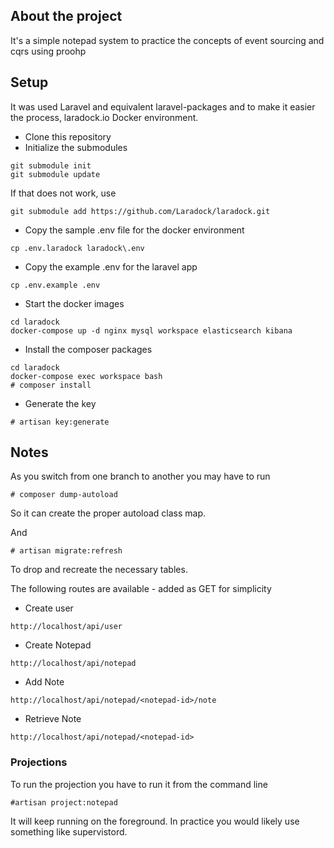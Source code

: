 

## About the project

It's a simple notepad system to practice the concepts of event sourcing and cqrs using proohp

## Setup

It was used Laravel and equivalent laravel-packages and to make it easier the process, laradock.io Docker environment.

- Clone this repository
- Initialize the submodules
```
git submodule init
git submodule update
```

If that does not work, use
```
git submodule add https://github.com/Laradock/laradock.git
```

- Copy the sample .env file for the docker environment
```
cp .env.laradock laradock\.env
```

- Copy the example .env for the laravel app
```
cp .env.example .env
```

- Start the docker images
```
cd laradock
docker-compose up -d nginx mysql workspace elasticsearch kibana
```

- Install the composer packages
```
cd laradock
docker-compose exec workspace bash
# composer install
```

- Generate the key
```
# artisan key:generate
```

## Notes

As you switch from one branch to another you may have to run 
```
# composer dump-autoload
```

So it can create the proper autoload class map.

And

```
# artisan migrate:refresh
```

To drop and recreate the necessary tables.

The following routes are available - added as GET for simplicity

- Create user
```
http://localhost/api/user
```
- Create Notepad
```
http://localhost/api/notepad
```
- Add Note
```
http://localhost/api/notepad/<notepad-id>/note
```
- Retrieve Note
```
http://localhost/api/notepad/<notepad-id>
```


### Projections

To run the projection you have to run it from the command line
```
#artisan project:notepad
```

It will keep running on the foreground. In practice you would likely use something like supervistord.



